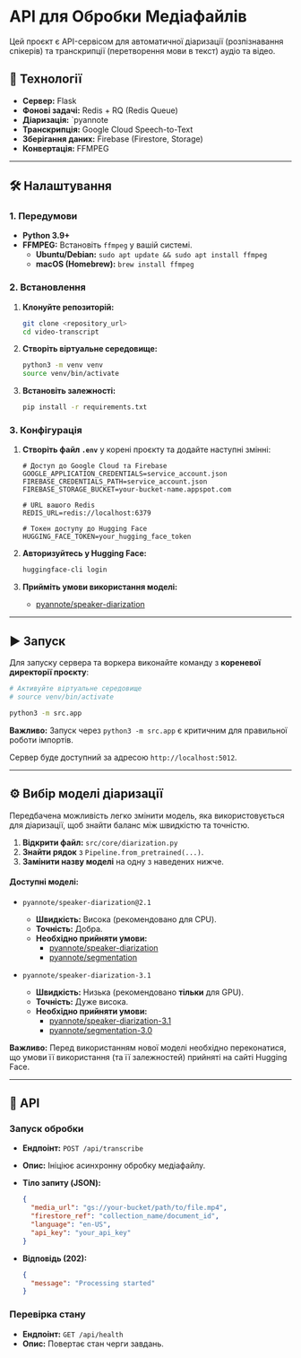 # API для Обробки Медіафайлів

Цей проєкт є API-сервісом для автоматичної діаризації (розпізнавання спікерів) та транскрипції (перетворення мови в текст) аудіо та відео.

## 🚀 Технології

-   **Сервер:** Flask
-   **Фонові задачі:** Redis + RQ (Redis Queue)
-   **Діаризація:** `pyannote
-   **Транскрипція:** Google Cloud Speech-to-Text
-   **Зберігання даних:** Firebase (Firestore, Storage)
-   **Конвертація:** FFMPEG

---

## 🛠️ Налаштування

### 1. Передумови

-   **Python 3.9+**
-   **FFMPEG:** Встановіть `ffmpeg` у вашій системі.
    -   **Ubuntu/Debian:** `sudo apt update && sudo apt install ffmpeg`
    -   **macOS (Homebrew):** `brew install ffmpeg`

### 2. Встановлення

1.  **Клонуйте репозиторій:**
    ```bash
    git clone <repository_url>
    cd video-transcript
    ```

2.  **Створіть віртуальне середовище:**
    ```bash
    python3 -m venv venv
    source venv/bin/activate
    ```

3.  **Встановіть залежності:**
    ```bash
    pip install -r requirements.txt
    ```

### 3. Конфігурація

1.  **Створіть файл `.env`** у корені проєкту та додайте наступні змінні:

    ```env
    # Доступ до Google Cloud та Firebase
    GOOGLE_APPLICATION_CREDENTIALS=service_account.json
    FIREBASE_CREDENTIALS_PATH=service_account.json
    FIREBASE_STORAGE_BUCKET=your-bucket-name.appspot.com

    # URL вашого Redis
    REDIS_URL=redis://localhost:6379

    # Токен доступу до Hugging Face
    HUGGING_FACE_TOKEN=your_hugging_face_token
    ```

2.  **Авторизуйтесь у Hugging Face:**
    ```bash
    huggingface-cli login
    ```

3.  **Прийміть умови використання моделі:**
    -   [pyannote/speaker-diarization](https://huggingface.co/pyannote/speaker-diarization)

---

## ▶️ Запуск

Для запуску сервера та воркера виконайте команду з **кореневої директорії проєкту**:

```bash
# Активуйте віртуальне середовище
# source venv/bin/activate

python3 -m src.app
```

**Важливо:** Запуск через `python3 -m src.app` є критичним для правильної роботи імпортів.

Сервер буде доступний за адресою `http://localhost:5012`.

---

## ⚙️ Вибір моделі діаризації

Передбачена можливість легко змінити модель, яка використовується для діаризації, щоб знайти баланс між швидкістю та точністю.

1.  **Відкрити файл:** `src/core/diarization.py`
2.  **Знайти рядок** з `Pipeline.from_pretrained(...)`.
3.  **Замінити назву моделі** на одну з наведених нижче.

#### Доступні моделі:

-   `pyannote/speaker-diarization@2.1`
    -   **Швидкість:** Висока (рекомендовано для CPU).
    -   **Точність:** Добра.
    -   **Необхідно прийняти умови:**
        -   [pyannote/speaker-diarization](https://huggingface.co/pyannote/speaker-diarization)
        -   [pyannote/segmentation](https://huggingface.co/pyannote/segmentation)

-   `pyannote/speaker-diarization-3.1`
    -   **Швидкість:** Низька (рекомендовано **тільки** для GPU).
    -   **Точність:** Дуже висока.
    -   **Необхідно прийняти умови:**
        -   [pyannote/speaker-diarization-3.1](https://huggingface.co/pyannote/speaker-diarization-3.1)
        -   [pyannote/segmentation-3.0](https://huggingface.co/pyannote/segmentation-3.0)

**Важливо:** Перед використанням нової моделі необхідно переконатися, що умови її використання (та її залежностей) прийняті на сайті Hugging Face.

---

## 🔌 API

### Запуск обробки

-   **Ендпоінт:** `POST /api/transcribe`
-   **Опис:** Ініціює асинхронну обробку медіафайлу.

-   **Тіло запиту (JSON):**
    ```json
    {
      "media_url": "gs://your-bucket/path/to/file.mp4",
      "firestore_ref": "collection_name/document_id",
      "language": "en-US",
      "api_key": "your_api_key"
    }
    ```

-   **Відповідь (202):**
    ```json
    {
      "message": "Processing started"
    }
    ```

### Перевірка стану

-   **Ендпоінт:** `GET /api/health`
-   **Опис:** Повертає стан черги завдань.